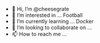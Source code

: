 - 👋 Hi, I’m @cheesegrate
- 👀 I’m interested in ... Football
- 🌱 I’m currently learning ... Docker
- 💞️ I’m looking to collaborate on ...
- 📫 How to reach me ...

<!---
cheesegrate/cheesegrate is a ✨ special ✨ repository because its `README.md` (this file) appears on your GitHub profile.
You can click the Preview link to take a look at your changes.
--->
